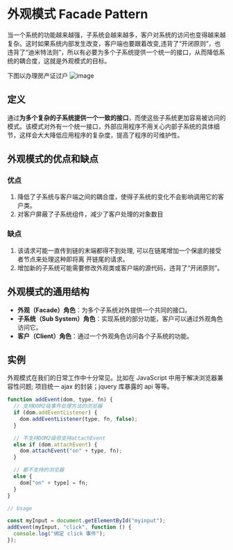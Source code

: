 # 外观模式 Facade Pattern

当一个系统的功能越来越强，子系统会越来越多，客户对系统的访问也变得越来越复杂。这时如果系统内部发生改变，客户端也要跟着改变,违背了“开闭原则”，也违背了“迪米特法则”，所以有必要为多个子系统提供一个统一的接口，从而降低系统的耦合度，这就是外观模式的目标。

下图以办理房产证过户
![image](http://c.biancheng.net/uploads/allimg/181115/3-1Q11515205E60.gif)

## 定义

通过**为多个复杂的子系统提供一个一致的接口**，而使这些子系统更加容易被访问的模式。该模式对外有一个统一接口，外部应用程序不用关心内部子系统的具体细节，这样会大大降低应用程序的复杂度，提高了程序的可维护性。

## 外观模式的优点和缺点

### 优点

1. 降低了子系统与客户端之间的耦合度，使得子系统的变化不会影响调用它的客户类。
2. 对客户屏蔽了子系统组件，减少了客户处理的对象数目

### 缺点

1. 该请求可能一直传到链的末端都得不到处理, 可以在链尾增加一个保底的接受者节点来处理这种即将离 开链尾的请求。
2. 增加新的子系统可能需要修改外观类或客户端的源代码，违背了“开闭原则”。

## 外观模式的通用结构

- **外观（Facade）角色**：为多个子系统对外提供一个共同的接口。
- **子系统（Sub System）角色**：实现系统的部分功能，客户可以通过外观角色访问它。
- **客户（Client）角色**：通过一个外观角色访问各个子系统的功能。

## 实例

外观模式在我们的日常工作中十分常见。比如在 JavaScript 中用于解决浏览器兼容性问题; 项目统一 ajax 的封装；jquery 库暴露的 api 等等。

```javascript
function addEvent(dom, type, fn) {
  // 支持DOM2级事件处理方法的浏览器
  if (dom.addEventListener) {
    dom.addEventListener(type, fn, false);
  }

  // 不支持DOM2级但支持attachEvent
  else if (dom.attachEvent) {
    dom.attachEvent("on" + type, fn);
  }

  // 都不支持的浏览器
  else {
    dom["on" + type] = fn;
  }
}

// Usage

const myInput = document.getElementById("myinput");
addEvent(myInput, "click", function () {
  console.log("绑定 click 事件");
});
```
